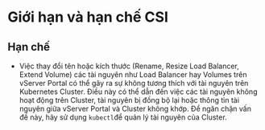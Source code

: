 # Giới hạn và hạn chế CSI

## Hạn chế <a href="#restrictionsandlimitations-hanche" id="restrictionsandlimitations-hanche"></a>

* Việc thay đổi tên hoặc kích thước (Rename, Resize Load Balancer, Extend Volume) các tài nguyên như Load Balancer hay Volumes trên vServer Portal có thể gây ra sự không tương thích với tài nguyên trên Kubernetes Cluster. Điều này có thể dẫn đến việc các tài nguyên không hoạt động trên Cluster, tài nguyên bị đồng bộ lại hoặc thông tin tài nguyên giữa vServer Portal và Cluster không khớp. Để ngăn chặn vấn đề này, hãy sử dụng `kubectl`để quản lý tài nguyên của Cluster.
